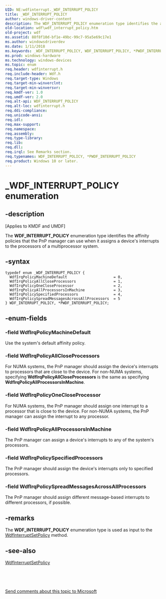 ```yaml
---
UID: NE:wdfinterrupt._WDF_INTERRUPT_POLICY
title: _WDF_INTERRUPT_POLICY
author: windows-driver-content
description: The WDF_INTERRUPT_POLICY enumeration type identifies the affinity policies that the PnP manager can use when it assigns a device's interrupts to the processors of a multiprocessor system.
old-location: wdf\wdf_interrupt_policy.htm
old-project: wdf
ms.assetid: 88f8f10d-bf1e-49bc-99c7-95a5e69c17e1
ms.author: windowsdriverdev
ms.date: 1/11/2018
ms.keywords: _WDF_INTERRUPT_POLICY, WDF_INTERRUPT_POLICY, *PWDF_INTERRUPT_POLICY
ms.prod: windows-hardware
ms.technology: windows-devices
ms.topic: enum
req.header: wdfinterrupt.h
req.include-header: Wdf.h
req.target-type: Windows
req.target-min-winverclnt: 
req.target-min-winversvr: 
req.kmdf-ver: 1.0
req.umdf-ver: 2.0
req.alt-api: WDF_INTERRUPT_POLICY
req.alt-loc: wdfinterrupt.h
req.ddi-compliance: 
req.unicode-ansi: 
req.idl: 
req.max-support: 
req.namespace: 
req.assembly: 
req.type-library: 
req.lib: 
req.dll: 
req.irql: See Remarks section.
req.typenames: WDF_INTERRUPT_POLICY, *PWDF_INTERRUPT_POLICY
req.product: Windows 10 or later.
---
```


# _WDF_INTERRUPT_POLICY enumeration



## -description
<p class="CCE_Message">[Applies to KMDF and UMDF]

The <b>WDF_INTERRUPT_POLICY</b> enumeration type identifies the affinity policies that the PnP manager can use when it assigns a device's interrupts to the processors of a multiprocessor system.



## -syntax

````
typedef enum _WDF_INTERRUPT_POLICY { 
  WdfIrqPolicyMachineDefault                     = 0,
  WdfIrqPolicyAllCloseProcessors                 = 1,
  WdfIrqPolicyOneCloseProcessor                  = 2,
  WdfIrqPolicyAllProcessorsInMachine             = 3,
  WdfIrqPolicySpecifiedProcessors                = 4,
  WdfIrqPolicySpreadMessagesAcrossAllProcessors  = 5
} WDF_INTERRUPT_POLICY, *PWDF_INTERRUPT_POLICY;
````


## -enum-fields

### -field WdfIrqPolicyMachineDefault

Use the system's default affinity policy.


### -field WdfIrqPolicyAllCloseProcessors

For NUMA systems, the PnP manager should assign the device's interrupts to processors that are close to the device. For non-NUMA systems, specifying <b>WdfIrqPolicyAllCloseProcessors</b> is the same as specifying <b>WdfIrqPolicyAllProcessorsInMachine</b>.


### -field WdfIrqPolicyOneCloseProcessor

For NUMA systems, the PnP manager should assign one interrupt to a processor that is close to the device. For non-NUMA systems, the PnP manager can assign the interrupt to any processor.


### -field WdfIrqPolicyAllProcessorsInMachine

The PnP manager can assign a device's interrupts to any of the system's processors.


### -field WdfIrqPolicySpecifiedProcessors

The PnP manager should assign the device's interrupts only to specified processors.


### -field WdfIrqPolicySpreadMessagesAcrossAllProcessors

The PnP manager should assign different message-based interrupts to different processors, if possible. 


## -remarks
The <b>WDF_INTERRUPT_POLICY</b> enumeration type is used as input to the <a href="..\wdfinterrupt\nf-wdfinterrupt-wdfinterruptsetpolicy.md">WdfInterruptSetPolicy</a> method.


## -see-also
<dl>
<dt>
<a href="..\wdfinterrupt\nf-wdfinterrupt-wdfinterruptsetpolicy.md">WdfInterruptSetPolicy</a>
</dt>
</dl>
 

 

<a href="mailto:wsddocfb@microsoft.com?subject=Documentation%20feedback [wdf\wdf]:%20WDF_INTERRUPT_POLICY enumeration%20 RELEASE:%20(1/11/2018)&amp;body=%0A%0APRIVACY STATEMENT%0A%0AWe use your feedback to improve the documentation. We don't use your email address for any other purpose, and we'll remove your email address from our system after the issue that you're reporting is fixed. While we're working to fix this issue, we might send you an email message to ask for more info. Later, we might also send you an email message to let you know that we've addressed your feedback.%0A%0AFor more info about Microsoft's privacy policy, see http://privacy.microsoft.com/en-us/default.aspx." title="Send comments about this topic to Microsoft">Send comments about this topic to Microsoft</a>

